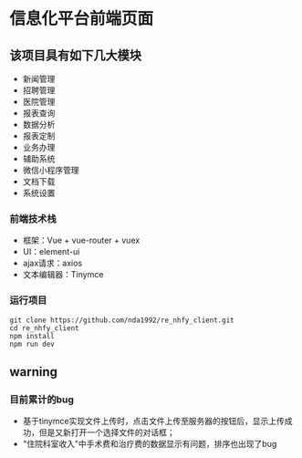 # 信息化平台前端页面
## 该项目具有如下几大模块
- 新闻管理
- 招聘管理
- 医院管理
- 报表查询
- 数据分析
- 报表定制
- 业务办理
- 辅助系统
- 微信小程序管理
- 文档下载
- 系统设置

### 前端技术栈
- 框架：Vue + vue-router + vuex
- UI：element-ui
- ajax请求：axios
- 文本编辑器：Tinymce

### 运行项目
```shell
git clone https://github.com/nda1992/re_nhfy_client.git
cd re_nhfy_client
npm install
npm run dev
```

## warning
### 目前累计的bug
- 基于tinymce实现文件上传时，点击文件上传至服务器的按钮后，显示上传成功，但是又新打开一个选择文件的对话框；
- "住院科室收入"中手术费和治疗费的数据显示有问题，排序也出现了bug